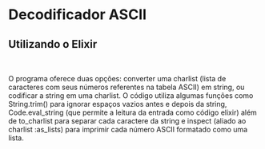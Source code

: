 # Decodificador ASCII
## Utilizando o Elixir
&nbsp;

O programa oferece duas opções: converter uma charlist (lista de caracteres com seus números referentes na tabela ASCII) em string, ou codificar a string em uma charlist. O código utiliza algumas funções como String.trim() para ignorar espaços vazios antes e depois da string, Code.eval_string (que permite a leitura da entrada como código elixir) além de to_charlist para separar cada caractere da string e inspect (aliado ao charlist :as_lists) para imprimir cada número ASCII formatado como uma lista.
